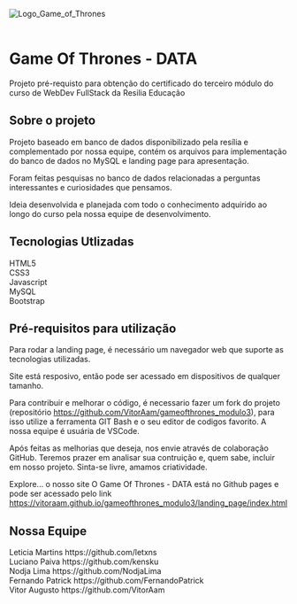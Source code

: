![Logo_Game_of_Thrones](https://user-images.githubusercontent.com/95655990/176547202-401bc8d9-876c-49c2-8bb9-28ec52b7d553.png)
<br>
<br>

<h1>Game Of Thrones - DATA</h1>
Projeto pré-requisto para obtenção do certificado do terceiro módulo do curso de WebDev FullStack da Resilia Educação

<h2>Sobre o projeto</h2>
Projeto baseado em banco de dados disponibilizado pela resília e complementado por nossa equipe, contém os arquivos para implementação do banco de dados no MySQL e landing page para apresentação.

Foram feitas pesquisas no banco de dados relacionadas a perguntas interessantes e curiosidades que pensamos.

Ideia desenvolvida e planejada com todo o conhecimento adquirido ao longo do curso pela nossa equipe de desenvolvimento.



<h2>Tecnologias Utlizadas</h2>
HTML5
<br>
CSS3
<br>
Javascript
<br>
MySQL
<br>
Bootstrap


<h2>Pré-requisitos para utilização</h2>
Para rodar a landing page, é necessário um navegador web que suporte as tecnologias utilizadas.

Site está resposivo, então pode ser acessado em dispositivos de qualquer tamanho.

Para contribuir e melhorar o código, é necessario fazer um fork do projeto (repositório https://github.com/VitorAam/gameofthrones_modulo3), para isso utilize a ferramenta GIT Bash e o seu editor de codigos favorito. A nossa equipe é usuária de VSCode.

Após feitas as melhorias que deseja, nos envie através de colaboração GitHub. Teremos prazer em analisar sua contruição e, quem sabe, incluir em nosso projeto. Sinta-se livre, amamos criatividade.

Explore... o nosso site
O Game Of Thrones - DATA está no Github pages e pode ser acessado pelo link https://vitoraam.github.io/gameofthrones_modulo3/landing_page/index.html



<h2>Nossa Equipe</h2>
Leticia Martins https://github.com/letxns
<br>
Luciano Paiva https://github.com/kensku
<br>
Nodja Lima https://github.com/NodjaLima
<br>
Fernando Patrick https://github.com/FernandoPatrick
<br>
Vitor Augusto https://github.com/VitorAam
